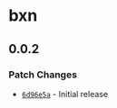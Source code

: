 # bxn

## 0.0.2

### Patch Changes

- [`6d96e5a`](https://github.com/buildxn/bxn/commit/6d96e5aa9c4e9154b7ac0826394604a7cf730848) - Initial release
